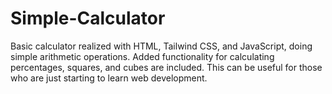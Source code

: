 # Simple-Calculator
Basic calculator realized with HTML, Tailwind CSS, and JavaScript, doing simple arithmetic operations. Added functionality for calculating percentages, squares, and cubes are included. This can be useful for those who are just starting to learn web development.
